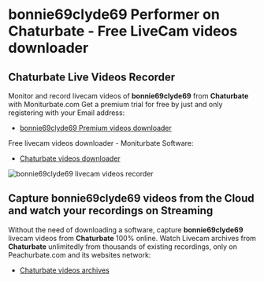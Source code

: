 # bonnie69clyde69 Performer on Chaturbate - Free LiveCam videos downloader

## Chaturbate Live Videos Recorder

Monitor and record livecam videos of **bonnie69clyde69** from **Chaturbate** with Moniturbate.com
Get a premium trial for free by just and only registering with your Email address:
* [bonnie69clyde69 Premium videos downloader](https://moniturbate.com/request-demo-licence-key.html)

Free livecam videos downloader - Moniturbate Software:
* [Chaturbate videos downloader](https://moniturbate.com/moniturbate-download-software.html)

![bonnie69clyde69 livecam videos recorder](https://peachurnet.com/templates/moniturbate-software.png)


## Capture bonnie69clyde69 videos from the Cloud and watch your recordings on Streaming

Without the need of downloading a software, capture **bonnie69clyde69** livecam videos from **Chaturbate** 100% online.
Watch Livecam archives from **Chaturbate** unlimitedly from thousands of existing recordings, only on Peachurbate.com and its websites network:
* [Chaturbate videos archives](https://peachurnet.com/)